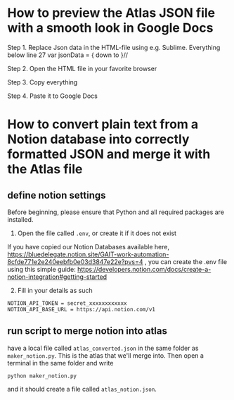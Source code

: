 # How to preview the Atlas JSON file with a smooth look in Google Docs

Step 1. Replace Json data in the HTML-file using e.g. Sublime.
Everything below line 27 var jsonData = { down to }//

Step 2. Open the HTML file in your favorite browser

Step 3. Copy everything

Step 4. Paste it to Google Docs


# How to convert plain text from a Notion database into correctly formatted JSON and merge it with the Atlas file

## define notion settings

Before beginning, please ensure that Python and all required packages are installed.

1. Open the file called `.env`, or create it if it does not exist

If you have copied our Notion Databases available here, https://bluedelegate.notion.site/GAIT-work-automation-8cfde771e2e240eebfb0e03d3847e22e?pvs=4 , you can create the .env file using this simple guide: 
https://developers.notion.com/docs/create-a-notion-integration#getting-started

2. Fill in your details as such
```
NOTION_API_TOKEN = secret_xxxxxxxxxxxx
NOTION_API_BASE_URL = https://api.notion.com/v1
```

## run script to merge notion into atlas
have a local file called `atlas_converted.json` in the same folder as `maker_notion.py`. This is the atlas that we'll merge into. Then open a terminal in the same folder and write
```
python maker_notion.py
```
and it should create a file called `atlas_notion.json`. 